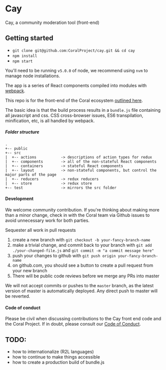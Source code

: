 # Cay

Cay, a community moderation tool (front-end)

## Getting started

- `git clone git@github.com:CoralProject/cay.git && cd cay`
- `npm install`
- `npm start`

You'll need to be running `v5.0.0` of node, we recommend using `nvm` to manage node installations.

The app is a series of React components compiled into modules with [webpack](http://webpack.github.io/).

This repo is for the front-end of the Coral ecosystem [outlined here](https://github.com/coralproject/reef/blob/master/ECOSYSTEM.md).

The basic idea is that the build process results in a `bundle.js` file containing all javascript and css. CSS cross-browser issues, ES6 transpilation, minification, etc, is all handled by webpack.

##### Folder structure

```
.
+-- public
+-- src
|  +-- actions           -> descriptions of action types for redux
|  +-- components        -> all of the non-stateful React components
|  +-- containers        -> stateful React components
|  +-- layout            -> non-stateful components, but control the major parts of the page
|  +-- reducers          -> redux reducers
|  +-- store             -> redux store
+-- test                 -> mirrors the src folder 
```

#### Development

We welcome community contribution. If you're thinking about making more than a minor change, check in with the Coral team via Github issues to avoid unnecessary work for both parties.

Sequester all work in pull requests
1. create a new branch with `git checkout -b your-fancy-branch-name`
2. make a trivial change, and commit back to your branch with `git add ./your-changed-file.js` and `git commit -m "a commit message here"`
3. push your changes to github with `git push origin your-fancy-branch-name`
4. on github.com, you should see a button to create a pull request from your new branch
5. There will be public code reviews before we merge any PRs into master

We will not accept commits or pushes to the `master` branch, as the latest version of master is automatically deployed. Any direct push to master will be reverted.

#### Code of conduct
Please be civil when discussing contributions to the Cay front end code and the Coral Project. If in doubt, please consult our [Code of Conduct](https://github.com/coralproject/reef/blob/master/CODE-OF-CONDUCT.md).

## TODO:
- how to internationalize (R2L languages)
- how to continue to make things accessible
- how to create a production build of bundle.js

